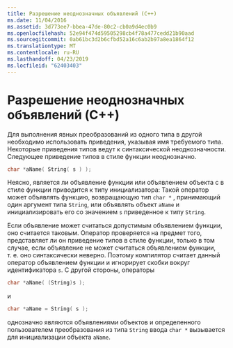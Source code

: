 ```yaml
---
title: Разрешение неоднозначных объявлений (C++)
ms.date: 11/04/2016
ms.assetid: 3d773ee7-bbea-47de-80c2-cb0a9d4ec0b9
ms.openlocfilehash: 52e94f474d59505298cb4f78a477cedd21b90aad
ms.sourcegitcommit: 0ab61bc3d2b6cfbd52a16c6ab2b97a8ea1864f12
ms.translationtype: MT
ms.contentlocale: ru-RU
ms.lasthandoff: 04/23/2019
ms.locfileid: "62403403"
---
```

# <a name="resolving-ambiguous-declarations-c"></a>Разрешение неоднозначных объявлений (C++)

Для выполнения явных преобразований из одного типа в другой необходимо использовать приведения, указывая имя требуемого типа. Некоторые приведения типов ведут к синтаксической неоднозначности. Следующее приведение типов в стиле функции неоднозначно.

```cpp
char *aName( String( s ) );
```

Неясно, является ли объявление функции или объявлением объекта с в стиле функции приводится к типу инициализатора: Такой оператор может объявлять функцию, возвращающую тип `char *` , принимающий один аргумент типа `String`, или объявлять объект `aName` и инициализировать его со значением `s` приведенное к типу `String`.

Если объявление может считаться допустимым объявлением функции, оно считается таковым. Оператор проверяется на предмет того, представляет ли он приведение типов в стиле функции, только в том случае, если объявление не может считаться объявлением функции, т. е. оно синтаксически неверно. Поэтому компилятор считает данный оператор объявлением функции и игнорирует скобки вокруг идентификатора `s`. С другой стороны, операторы

```cpp
char *aName( (String)s );
```

и

```cpp
char *aName = String( s );
```

однозначно являются объявлениями объектов и определенного пользователем преобразования из типа `String` ввода `char *` вызывается для инициализации объекта `aName`.